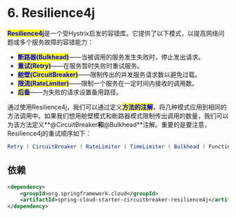# 6. Resilience4j

<mark style="color:blue;">**Resilience4j**</mark>是一个受Hystrix启发的容错库。它提供了以下模式，以提高网络问题或多个服务故障的容错能力：

* <mark style="color:blue;">**断路器(Bulkhead)**</mark>——当被调用的服务发生失败时，停止发出请求。
* <mark style="color:blue;">**重试(Retry)**</mark>——在服务暂时失败时重试服务。
* <mark style="color:blue;">**舱壁(CircuitBreaker)**</mark>——限制传出的并发服务请求数以避免过载。
* <mark style="color:blue;">**限流(RateLimiter)**</mark>——限制一个服务在一定时间内接收的调用数。
* <mark style="color:blue;">**后备**</mark>——为失败的请求设置备用路径。

通过使用Resilience4j，我们可以通过定义<mark style="color:blue;">**方法的注解**</mark>，将几种模式应用到相同的方法调用中。如果我们想用舱壁模式和断路器模式限制传出调用的数量，我们可以为该方法定义**@CircuitBreaker**和**@Bulkhead**注解。重要的是要注意，Resilience4j的重试顺序如下：

```java
Retry ( CircuitBreaker ( RateLimiter ( TimeLimiter ( Bulkhead ( Function ) ) ) ) )
```

## 依赖

```xml
<dependency>
    <groupId>org.springframework.cloud</groupId>
    <artifactId>spring-cloud-starter-circuitbreaker-resilience4j</artifactId>
</dependency>
```
